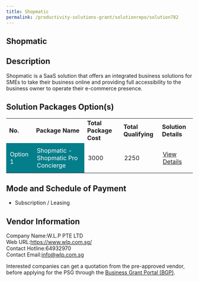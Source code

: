 ```yaml
---
title: Shopmatic
permalink: /productivity-solutions-grant/solutionrepo/solution782
---
```


## Shopmatic

## Description

Shopmatic is a SaaS solution that offers an integrated business solutions for SMEs to take their business online and providing full accessibility to the business owner to operate their e-commerce presence.

## Solution Packages Option(s)

<table>
<tr>
<td><b>No.</b></td>
<td><b>Package Name</b></td>
<td><b>Total Package Cost</b></td>
<td><b>Total Qualifying</b></td>
<td><b>Solution Details</b></td>
</tr>
<tr>
<td style='padding: 10px; background-color: #037E8A; color: #FFFFFF;'>Option 1</td>
<td style='padding: 10px; background-color: #037E8A; color: #FFFFFF;'>Shopmatic - Shopmatic Pro Concierge</td>
<td style='padding: 10px;'>3000</td>
<td style='padding: 10px;'>2250</td>
<td style='padding: 10px;'><a href='https://www.gobusiness.gov.sg/images/psg/Desensitised_Shopmatic_Modified_Annex_3_wef_1_march_2021.pdf' target='_blank'>View Details</a></td>
</tr>
</table>

## Mode and Schedule of Payment

 - Subscription / Leasing

## Vendor Information

 Company Name:W.L.P PTE LTD <br>Web URL:https://www.wlp.com.sg/ <br>Contact Hotline:64932970 <br>Contact Email:info@wlp.com.sg <br>

Interested companies can get a quotation from the pre-approved vendor, before applying for the PSG through the <a href='https://www.businessgrants.gov.sg/' target='_blank' rel='noopener'>Business Grant Portal (BGP)</a>.

<script src="/jquery/resize-tables.js"></script>

